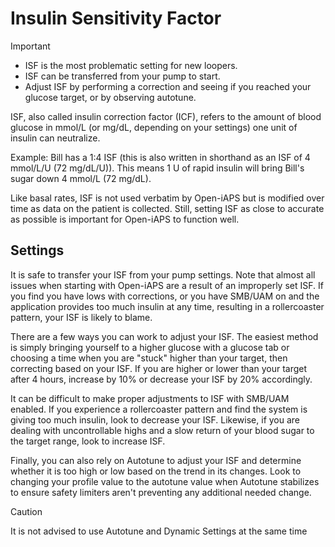 # Insulin Sensitivity Factor
>[!IMPORTANT]
>- ISF is the most problematic setting for new loopers.
>- ISF can be transferred from your pump to start.
>- Adjust ISF by performing a correction and seeing if you reached your glucose target, or by observing autotune.

ISF, also called insulin correction factor (ICF), refers to the amount of blood glucose in mmol/L (or mg/dL, depending on your settings) one unit of insulin can neutralize.

Example: Bill has a 1:4 ISF (this is also written in shorthand as an ISF of 4 mmol/L/U (72 mg/dL/U)). This means 1 U of rapid insulin will bring Bill's sugar down 4 mmol/L (72 mg/dL).

Like basal rates, ISF is not used verbatim by Open-iAPS but is modified over time as data on the patient is collected. Still, setting ISF as close to accurate as possible is important for Open-iAPS to function well.

## Settings
It is safe to transfer your ISF from your pump settings. Note that almost all issues when starting with Open-iAPS are a result of an improperly set ISF. If you find you have lows with corrections, or you have SMB/UAM on and the application provides too much insulin at any time, resulting in a rollercoaster pattern, your ISF is likely to blame. 

There are a few ways you can work to adjust your ISF. The easiest method is simply bringing yourself to a higher glucose with a glucose tab or choosing a time when you are "stuck" higher than your target, then correcting based on your ISF. If you are higher or lower than your target after 4 hours, increase by 10% or decrease your ISF by 20% accordingly.

It can be difficult to make proper adjustments to ISF with SMB/UAM enabled. If you experience a rollercoaster pattern and find the system is giving too much insulin, look to decrease your ISF. Likewise, if you are dealing with uncontrollable highs and a slow return of your blood sugar to the target range, look to increase ISF.

Finally, you can also rely on Autotune to adjust your ISF and determine whether it is too high or low based on the trend in its changes. Look to changing your profile value to the autotune value when Autotune stabilizes to ensure safety limiters aren't preventing any additional needed change.
>[!CAUTION]
>It is not advised to use Autotune and Dynamic Settings at the same time
